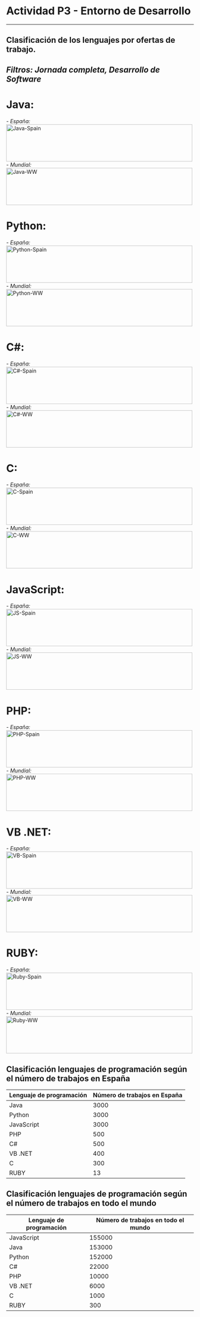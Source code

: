 # Actividad P3 - Entorno de Desarrollo
---
## Clasificación de los lenguajes por ofertas de trabajo.
*Filtros: Jornada completa, Desarrollo de Software*
---
# Java:<br/>
*- España:* <br/>
<img width="500" height="100" alt="Java-Spain" src="https://github.com/user-attachments/assets/8fe33160-7b4f-4c8a-9f0c-3447e6b3b910"/><br/>
*- Mundial:* <br/>
<img width="500" height="100" alt="Java-WW" src="https://github.com/user-attachments/assets/81001a8e-43f6-4d05-a4d9-ef10a11f984b"/><br/>
# Python:<br/>
*- España:* <br/>
<img width="500" height="100" alt="Python-Spain" src="https://github.com/user-attachments/assets/fc8f617a-4ee0-4c1c-895b-4b73ae63b8be"/><br/>
*- Mundial:* <br/>
<img width="500" height="100" alt="Python-WW" src="https://github.com/user-attachments/assets/56526620-de78-4d9c-bf4d-b192f9c2989c"/><br/>
# C#:<br/>
*- España:* <br/>
<img width="500" height="100" alt="C#-Spain" src="https://github.com/user-attachments/assets/5a40a5b5-ad22-497b-a956-04be2cf0751c"/><br/>
*- Mundial:* <br/>
<img width="500" height="100" alt="C#-WW" src="https://github.com/user-attachments/assets/4b5f8401-c673-49bf-a456-df7434d4ee3f"/><br/>
# C:<br/>
*- España:* <br/>
<img width="500" height="100" alt="C-Spain" src="https://github.com/user-attachments/assets/27ec05ac-e688-4e32-8b8c-78293ff5ce77"/><br/>
*- Mundial:* <br/>
<img width="500" height="100" alt="C-WW" src="https://github.com/user-attachments/assets/a72d9fa6-09e9-46fc-bfd0-a4265f613ba2"/><br/>
# JavaScript:<br/>
*- España:* <br/>
<img width="500" height="100" alt="JS-Spain" src="https://github.com/user-attachments/assets/a3797d8c-2053-46a7-9968-3163751808ac"/><br/>
*- Mundial:* <br/>
<img width="500" height="100" alt="JS-WW" src="https://github.com/user-attachments/assets/2a573922-352b-4154-ba0f-98c4ed625cb2"/><br/>
# PHP:<br/>
*- España:* <br/>
<img width="500" height="100" alt="PHP-Spain" src="https://github.com/user-attachments/assets/c98c8bd4-5610-40ad-b38b-2f87f8af8591"/><br/>
*- Mundial:* <br/>
<img width="500" height="100" alt="PHP-WW" src="https://github.com/user-attachments/assets/31aa3b90-ba72-4460-bc4d-b9e39d3b95bd"/><br/>
# VB .NET:<br/>
*- España:* <br/>
<img width="500" height="100" alt="VB-Spain" src="https://github.com/user-attachments/assets/8979762e-2d8d-4382-9d3a-50066914fd88"/><br/>
*- Mundial:* <br/>
<img width="500" height="100" alt="VB-WW" src="https://github.com/user-attachments/assets/3bc2cd26-1630-4bc4-a539-92167f3c526d"/><br/>
# RUBY:<br/>
*- España:* <br/>
<img width="500" height="100" alt="Ruby-Spain" src="https://github.com/user-attachments/assets/bab906de-a8a6-47cb-ad7a-17b373ebfa02"/><br/>
*- Mundial:* <br/>
<img width="500" height="100" alt="Ruby-WW" src="https://github.com/user-attachments/assets/fcde99c5-98df-405c-8e02-8ee6a6822305"/><br/>

## Clasificación lenguajes de programación según el número de trabajos en España 
| Lenguaje de programación | Número de trabajos en España |
|--------------------------|------------------------------|
| Java                     | 3000                         |
| Python                   | 3000                         |
| JavaScript               | 3000                         |
| PHP                      | 500                          |
| C#                       | 500                          |
| VB .NET                  | 400                          |
| C                        | 300                          |
| RUBY                     | 13                           |

## Clasificación lenguajes de programación según el número de trabajos en todo el mundo 
| Lenguaje de programación | Número de trabajos en todo el mundo |
|--------------------------|-------------------------------------|
| JavaScript               | 155000                              |
| Java                     | 153000                              |
| Python                   | 152000                              |
| C#                       | 22000                               |
| PHP                      | 10000                               |
| VB .NET                  | 6000                                |
| C                        | 1000                                |
| RUBY                     | 300                                 |
